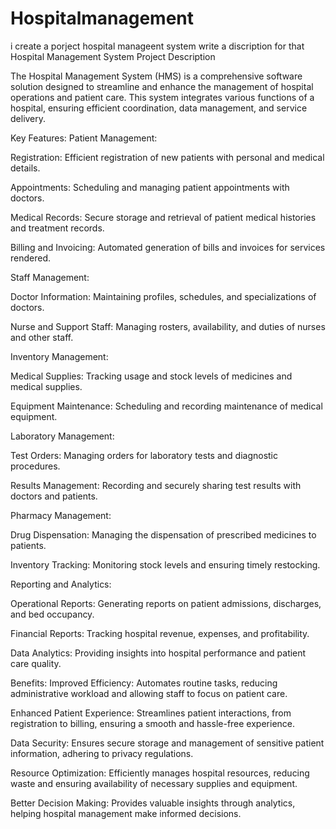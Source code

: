 # Hospitalmanagement

i create a porject hospital manageent system write a discription for that
Hospital Management System Project Description

The Hospital Management System (HMS) is a comprehensive software solution designed to streamline and enhance the management of hospital operations and patient care. This system integrates various functions of a hospital, ensuring efficient coordination, data management, and service delivery.

Key Features:
Patient Management:

Registration: Efficient registration of new patients with personal and medical details.

Appointments: Scheduling and managing patient appointments with doctors.

Medical Records: Secure storage and retrieval of patient medical histories and treatment records.

Billing and Invoicing: Automated generation of bills and invoices for services rendered.

Staff Management:

Doctor Information: Maintaining profiles, schedules, and specializations of doctors.

Nurse and Support Staff: Managing rosters, availability, and duties of nurses and other staff.

Inventory Management:

Medical Supplies: Tracking usage and stock levels of medicines and medical supplies.

Equipment Maintenance: Scheduling and recording maintenance of medical equipment.

Laboratory Management:

Test Orders: Managing orders for laboratory tests and diagnostic procedures.

Results Management: Recording and securely sharing test results with doctors and patients.

Pharmacy Management:

Drug Dispensation: Managing the dispensation of prescribed medicines to patients.

Inventory Tracking: Monitoring stock levels and ensuring timely restocking.

Reporting and Analytics:

Operational Reports: Generating reports on patient admissions, discharges, and bed occupancy.

Financial Reports: Tracking hospital revenue, expenses, and profitability.

Data Analytics: Providing insights into hospital performance and patient care quality.

Benefits:
Improved Efficiency: Automates routine tasks, reducing administrative workload and allowing staff to focus on patient care.

Enhanced Patient Experience: Streamlines patient interactions, from registration to billing, ensuring a smooth and hassle-free experience.

Data Security: Ensures secure storage and management of sensitive patient information, adhering to privacy regulations.

Resource Optimization: Efficiently manages hospital resources, reducing waste and ensuring availability of necessary supplies and equipment.

Better Decision Making: Provides valuable insights through analytics, helping hospital management make informed decisions.



